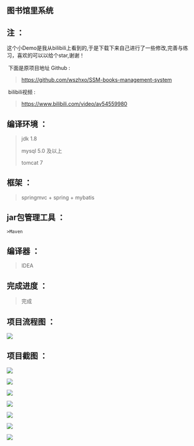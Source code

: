 ## 图书馆里系统

## 注 ：

​	这个小Demo是我从bilibili上看到的,于是下载下来自己进行了一些修改,完善与练习，喜欢的可以以给个star,谢谢！

​	下面是原项目地址 Github :

> <https://github.com/wszhxo/SSM-books-management-system> 

​	bilibili视频 :

> <https://www.bilibili.com/video/av54559980> 

## 编译环境  ：

>jdk 1.8 
>
>mysql 5.0 及以上
>
>tomcat 7

## 框架 ：

>springmvc + spring + mybatis

## jar包管理工具 ：

	>Maven

## 编译器 ：

> IDEA

## 完成进度 ：

> 完成

## 项目流程图 ：

![](https://gitee.com/ZeroWdd/MyLibrary/raw/master/img项目截图/8.png)

## 项目截图 ：

![](https://gitee.com/ZeroWdd/MyLibrary/raw/master/img项目截图/1.png)

![](https://gitee.com/ZeroWdd/MyLibrary/raw/master/img项目截图/2.png)

![](https://gitee.com/ZeroWdd/MyLibrary/raw/master/img项目截图/3.png)

![](https://gitee.com/ZeroWdd/MyLibrary/raw/master/img项目截图/4.png)

![](https://gitee.com/ZeroWdd/MyLibrary/raw/master/img项目截图/5.png)

![](https://gitee.com/ZeroWdd/MyLibrary/raw/master/img项目截图/6.png)

![](https://gitee.com/ZeroWdd/MyLibrary/raw/master/img项目截图/7.png)



